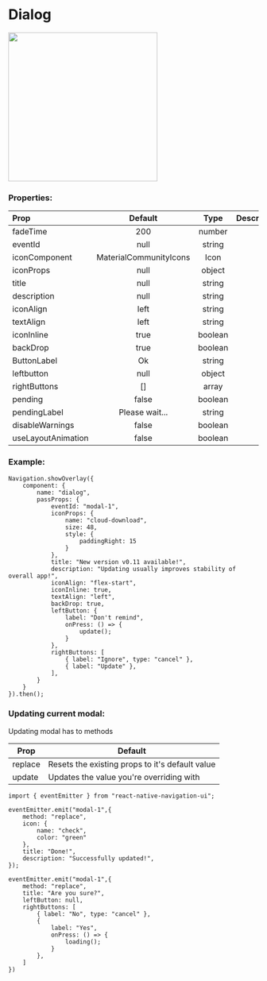 # Dialog

<img width="300" src="https://github.com/replecta/react-native-navigation-ui/blob/master/docs/img/Dialog.gif">

### Properties:

| Prop  | Default  | Type | Description |
| :------------ |:---------------:| :---------------:| :-----|
| fadeTime | 200 | number |  |
| eventId | null | string |  |
| iconComponent | MaterialCommunityIcons | Icon |  |
| iconProps | null | object |  |
| title | null | string |  |
| description | null | string |  |
| iconAlign | left | string |  |
| textAlign | left | string |  |
| iconInline | true | boolean |  |
| backDrop | true | boolean |  |
| ButtonLabel | Ok | string |  |
| leftbutton | null | object |  |
| rightButtons | [] | array |  |
| pending | false | boolean |  |
| pendingLabel | Please wait... | string |  |
| disableWarnings | false | boolean |  |
| useLayoutAnimation | false | boolean |  |

### Example:
```
Navigation.showOverlay({
    component: {
        name: "dialog",
        passProps: {
            eventId: "modal-1",
            iconProps: {
                name: "cloud-download",
                size: 48,
                style: {
                    paddingRight: 15
                }
            },
            title: "New version v0.11 available!",
            description: "Updating usually improves stability of overall app!",
            iconAlign: "flex-start",
            iconInline: true,
            textAlign: "left",
            backDrop: true,
            leftButton: {
                label: "Don't remind",
                onPress: () => {
                    update();
                }
            },
            rightButtons: [
                { label: "Ignore", type: "cancel" },
                { label: "Update" },
            ],
        }
    }
}).then();
```

### Updating current modal:
Updating modal has to methods

| Prop | Default |
| ------------- | ----- |
| replace | Resets the existing props to it's default value |
| update | Updates the value you're overriding with |

```
import { eventEmitter } from "react-native-navigation-ui";

eventEmitter.emit("modal-1",{
    method: "replace",
    icon: {
        name: "check",
        color: "green"
    },
    title: "Done!",
    description: "Successfully updated!",
});

eventEmitter.emit("modal-1",{
    method: "replace",
    title: "Are you sure?",
    leftButton: null,
    rightButtons: [
        { label: "No", type: "cancel" },
        {
            label: "Yes",
            onPress: () => {
                loading();
            }
        },
    ]
})
```
